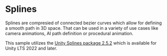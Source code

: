 # Splines

Splines are compresied of connected bezier curves which allow for defining a smooth path in 3D space. That can be used in a variety of use cases like camera animations, AI path definition or procedural animation.

This sample utilizes the [Unity Splines package 2.5.2](https://docs.unity3d.com/Packages/com.unity.splines@2.4/manual/index.html) which is available for Unity LTS 2022 and later.